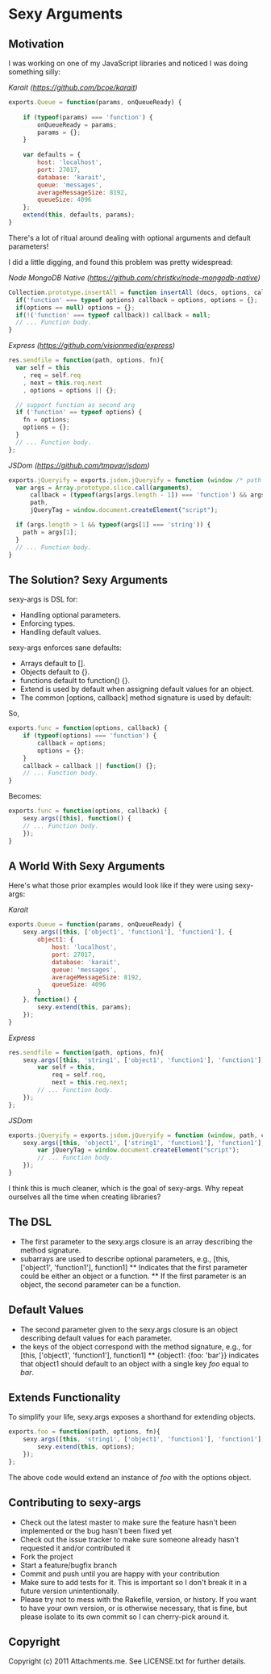 Sexy Arguments
==============

Motivation
----------

I was working on one of my JavaScript libraries and noticed I was doing something silly:

*Karait (https://github.com/bcoe/karait)*

```javascript
exports.Queue = function(params, onQueueReady) {
    
    if (typeof(params) === 'function') {
        onQueueReady = params;
        params = {};
    }
    
    var defaults = {
        host: 'localhost',
        port: 27017,
        database: 'karait',
        queue: 'messages',
        averageMessageSize: 8192,
        queueSize: 4096
    };
    extend(this, defaults, params);
}
```

There's a lot of ritual around dealing with optional arguments and default parameters!

I did a little digging, and found this problem was pretty widespread:

*Node MongoDB Native (https://github.com/christkv/node-mongodb-native)*

```javascript
Collection.prototype.insertAll = function insertAll (docs, options, callback) {
  if('function' === typeof options) callback = options, options = {};  
  if(options == null) options = {};
  if(!('function' === typeof callback)) callback = null;
  // ... Function body.
}
```

*Express (https://github.com/visionmedia/express)*

```javascript
res.sendfile = function(path, options, fn){
  var self = this
    , req = self.req
    , next = this.req.next
    , options = options || {};

  // support function as second arg
  if ('function' == typeof options) {
    fn = options;
    options = {};
  }
  // ... Function body.
};
```

*JSDom (https://github.com/tmpvar/jsdom)*

```javascript
exports.jQueryify = exports.jsdom.jQueryify = function (window /* path [optional], callback */) {
  var args = Array.prototype.slice.call(arguments),
      callback = (typeof(args[args.length - 1]) === 'function') && args.pop(),
      path,
      jQueryTag = window.document.createElement("script");

  if (args.length > 1 && typeof(args[1] === 'string')) {
    path = args[1];
  }
  // ... Function body.
}
```

The Solution? Sexy Arguments
----------------------------

sexy-args is DSL for:

* Handling optional parameters.
* Enforcing types.
* Handling default values.

sexy-args enforces sane defaults:

* Arrays default to [].
* Objects default to {}.
* functions default to function() {}.
* Extend is used by default when assigning default values for an object.
* The common [options, callback] method signature is used by default:

So,

```javascript
exports.func = function(options, callback) {
    if (typeof(options) === 'function') {
        callback = options;
        options = {};
    }
	callback = callback || function() {};
	// ... Function body.
}
```

Becomes:

```javascript
exports.func = function(options, callback) {
	sexy.args([this], function() {
	// ... Function body.
	});
}
```

A World With Sexy Arguments
---------------------------

Here's what those prior examples would look like if they were using sexy-args:

*Karait*

```javascript
exports.Queue = function(params, onQueueReady) {
	sexy.args([this, ['object1', 'function1'], 'function1'], {
		object1: {
			host: 'localhost',
			port: 27017,
			database: 'karait',
			queue: 'messages',
			averageMessageSize: 8192,
			queueSize: 4096
		}
	}, function() {
		sexy.extend(this, params);
	});
}
```

*Express*

```javascript
res.sendfile = function(path, options, fn){
	sexy.args([this, 'string1', ['object1', 'function1'], 'function1'], function() {
		var self = this,
			req = self.req,
			next = this.req.next;
  		// ... Function body.
	});
};
```

*JSDom*

```javascript
exports.jQueryify = exports.jsdom.jQueryify = function (window, path, callback) {
	sexy.args([this, 'object1', ['string1', 'function1'], 'function1'], function() {
		var jQueryTag = window.document.createElement("script");
		// ... Function body.
	});
}
```

I think this is much cleaner, which is the goal of sexy-args. Why repeat ourselves all the time when creating libraries?

The DSL
-------

* The first parameter to the sexy.args closure is an array describing the method signature.
* subarrays are used to describe optional parameters, e.g., [this, ['object1', 'function1'], function1] 
** Indicates that the first parameter could be either an object or a function.
** If the first parameter is an object, the second parameter can be a function.

Default Values
--------------

* The second parameter given to the sexy.args closure is an object describing default values for each parameter.
* the keys of the object correspond with the method signature, e.g., for [this, ['object1', 'function1'], function1]
** {object1: {foo: 'bar'}} indicates that object1 should default to an object with a single key _foo_ equal to _bar_.

Extends Functionality
---------------------

To simplify your life, sexy.args exposes a shorthand for extending objects.

```javascript
exports.foo = function(path, options, fn){
	sexy.args([this, 'string1', ['object1', 'function1'], 'function1'], function() {
		sexy.extend(this, options);
	});
};
```

The above code would extend an instance of _foo_ with the options object.

Contributing to sexy-args
----------------------
 
* Check out the latest master to make sure the feature hasn't been implemented or the bug hasn't been fixed yet
* Check out the issue tracker to make sure someone already hasn't requested it and/or contributed it
* Fork the project
* Start a feature/bugfix branch
* Commit and push until you are happy with your contribution
* Make sure to add tests for it. This is important so I don't break it in a future version unintentionally.
* Please try not to mess with the Rakefile, version, or history. If you want to have your own version, or is otherwise necessary, that is fine, but please isolate to its own commit so I can cherry-pick around it.

Copyright
---------

Copyright (c) 2011 Attachments.me. See LICENSE.txt for
further details.